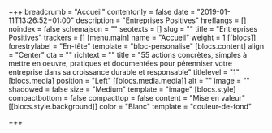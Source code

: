 +++
breadcrumb = "Accueil"
contentonly = false
date = "2019-01-11T13:26:52+01:00"
description = "Entreprises Positives"
hreflangs = []
noindex = false
schemajson = ""
seotexts = []
slug = ""
title = "Entreprises Positives"
trackers = []
[menu.main]
name = "Accueil"
weight = 1
[[blocs]]
forestrylabel = "En-tête"
template = "bloc-personalise"
[blocs.content]
align = "Center"
cta = ""
richtext = ""
title = "55 actions concrètes, simples à mettre en oeuvre, pratiques et documentées pour pérenniser votre entreprise dans sa croissance durable et responsable"
titlelevel = "1"
[blocs.media]
position = "Left"
[[blocs.media.media]]
alt = ""
image = ""
shadowed = false
size = "Medium"
template = "image"
[blocs.style]
compactbottom = false
compacttop = false
content = "Mise en valeur"
[[blocs.style.background]]
color = "Blanc"
template = "couleur-de-fond"

+++

